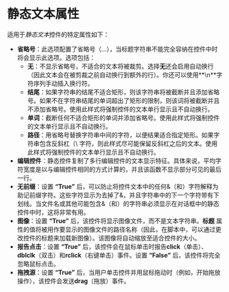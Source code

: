 # 静态文本属性

适用于*静态文本*控件的特定属性如下：

- **省略号**：此选项配置了省略号（...），当标题字符串不能完全容纳在控件中时将会显示此选项。选项包括：
  - **无**：不显示省略号，不适合的文本将被裁剪。选择**无**还会启用自动换行（因此文本会在被剪裁之前自动换行到额外的行）。你还可以使用**\n**字符序列手动插入换行符。
  - **结尾**：如果字符串的结尾不适合矩形，则该字符串将被截断并且添加省略号。如果不在字符串结尾的单词超出了矩形的限制，则该词将被截断并且不添加省略号。使用此样式将强制控件的文本单行显示且不自动换行。
  - **单词**：截断任何不适合矩形的单词并添加省略号。使用此样式将强制控件的文本单行显示且不自动换行。
  - **路径**：用省略号替换字符串中间的字符，以便结果适合指定矩形。如果字符串包含反斜杠（\\ 字符，则此样式尽可能保留反斜杠之后的文本。使用此样式将强制控件的文本单行显示且不自动换行。
- **编辑控件**：静态控件复制了多行编辑控件的文本显示特征。具体来说，平均字符宽度是以与编辑控件相同的方式计算的，并且该函数不显示部分可见的最后一行。
- **无前缀**：设置 **“True”** 后，可以防止将控件文本中的任何&（和）字符解释为助记前缀字符。这些字符显示为去掉了&，并且字符串中的下一个字符带有下划线。当文件名或其他可能包含&（和）的字符串必须显示在对话框中的静态控件中时，这将非常有用。
- **图像**：设置 **“True”** 后，该控件将显示图像文件，而不是文本字符串。**标题** 属性的值将被用作要显示的图像文件的路径名称（因此，在脚本中，可以通过更改控件的标题来加载新图像）。该图像将自动缩放至适合控件的大小。
- **报告点击**：设置 **“True”** 后，该控件会在鼠标单击时报告**click**（单击）、**dblclk**（双击）和**rclick**（右键单击）事件。设置 **“False”** 后，该控件将完全忽略鼠标点击。
- **拖拽源**：设置 **“True”** 后，当用户单击控件并用鼠标拖动时（例如，开始拖放操作），该控件会发送**drag**（拖放）事件。